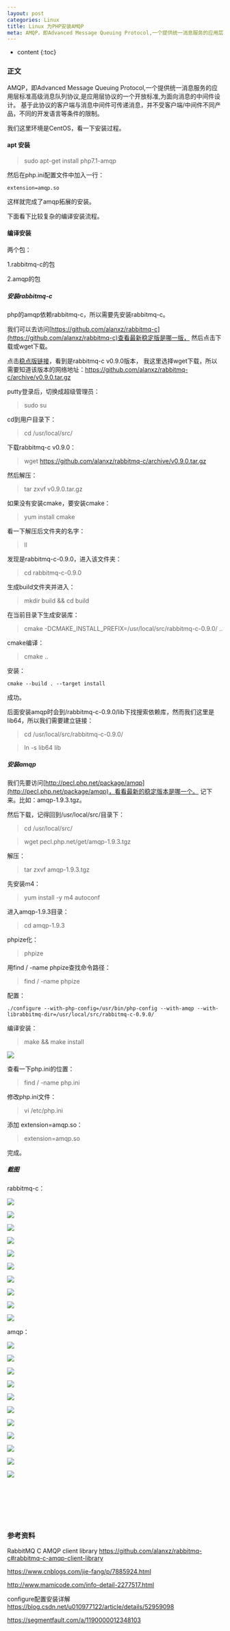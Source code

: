 ```yaml
---
layout: post
categories: Linux
title: Linux 为PHP安装AMQP
meta: AMQP，即Advanced Message Queuing Protocol,一个提供统一消息服务的应用层标准高级消息队列协议,是应用层协议的一个开放标准,为面向消息的中间件设计。基于此协议的客户端与消息中间件可传递消息，并不受客户端/中间件不同产品，不同的开发语言等条件的限制。
---
```

* content
{:toc}

### 正文

AMQP，即Advanced Message Queuing Protocol,一个提供统一消息服务的应用层标准高级消息队列协议,是应用层协议的一个开放标准,为面向消息的中间件设计。
基于此协议的客户端与消息中间件可传递消息，并不受客户端/中间件不同产品，不同的开发语言等条件的限制。

我们这里环境是CentOS，看一下安装过程。

#### apt 安装

> sudo apt-get install php7.1-amqp

然后在php.ini配置文件中加入一行：
```
extension=amqp.so
```

这样就完成了amqp拓展的安装。

下面看下比较复杂的编译安装流程。

#### 编译安装

两个包：

1.rabbitmq-c的包
 
2.amqp的包

##### 安装rabbitmq-c

php的amqp依赖rabbitmq-c，所以需要先安装rabbitmq-c。

我们可以去访问[https://github.com/alanxz/rabbitmq-c](https://github.com/alanxz/rabbitmq-c)查看最新稳定版是哪一版，
然后点击下载或wget下载。

点击[稳点版链接](https://github.com/alanxz/rabbitmq-c/releases/latest)，看到是rabbitmq-c v0.9.0版本，
我这里选择wget下载，所以需要知道该版本的网络地址：https://github.com/alanxz/rabbitmq-c/archive/v0.9.0.tar.gz

putty登录后，切换成超级管理员：

> sudo su

cd到用户目录下：

> cd /usr/local/src/

下载rabbitmq-c v0.9.0：

> wget https://github.com/alanxz/rabbitmq-c/archive/v0.9.0.tar.gz

然后解压：

> tar zxvf v0.9.0.tar.gz

如果没有安装cmake，要安装cmake：

> yum install cmake

看一下解压后文件夹的名字：

> ll

发现是rabbitmq-c-0.9.0，进入该文件夹：

> cd rabbitmq-c-0.9.0

生成build文件夹并进入：

> mkdir build && cd build

在当前目录下生成安装库：

> cmake -DCMAKE_INSTALL_PREFIX=/usr/local/src/rabbitmq-c-0.9.0/ ..

cmake编译：

> cmake ..

安装：

```
cmake --build . --target install
```

成功。

后面安装amqp时会到/rabbitmq-c-0.9.0/lib下找搜索依赖库，然而我们这里是lib64，所以我们需要建立链接：

> cd /usr/local/src/rabbitmq-c-0.9.0/

> ln -s lib64 lib


##### 安装amqp

我们先要访问[http://pecl.php.net/package/amqp](http://pecl.php.net/package/amqp)，看看最新的稳定版本是哪一个。
记下来。比如：amqp-1.9.3.tgz。

然后下载，记得回到/usr/local/src/目录下：

> cd /usr/local/src/

> wget pecl.php.net/get/amqp-1.9.3.tgz

解压：

> tar zxvf amqp-1.9.3.tgz

先安装m4：

> yum install -y m4 autoconf

进入amqp-1.9.3目录：

> cd amqp-1.9.3

phpize化：

> phpize

用find / -name phpize查找命令路径：

> find / -name phpize

配置：

```
./configure --with-php-config=/usr/bin/php-config --with-amqp --with-librabbitmq-dir=/usr/local/src/rabbitmq-c-0.9.0/
```

编译安装：

> make && make install

![]({{site.baseurl}}/images/20200330/20200330191560.jpeg)

查看一下php.ini的位置：
 
> find / -name php.ini

修改php.ini文件：

> vi /etc/php.ini

添加 extension=amqp.so：

> extension=amqp.so

完成。

##### 截图

rabbitmq-c：

![]({{site.baseurl}}/images/20200330/20200330191539.jpeg)

![]({{site.baseurl}}/images/20200330/20200330191540.jpeg)

![]({{site.baseurl}}/images/20200330/20200330191541.jpeg)

![]({{site.baseurl}}/images/20200330/20200330191542.jpeg)

![]({{site.baseurl}}/images/20200330/20200330191548.jpeg)

![]({{site.baseurl}}/images/20200330/20200330191549.jpeg)

![]({{site.baseurl}}/images/20200330/20200330191550.jpeg)

![]({{site.baseurl}}/images/20200330/20200330191551.jpeg)

![]({{site.baseurl}}/images/20200330/20200330191552.jpeg)

![]({{site.baseurl}}/images/20200330/20200330191553.jpeg)

amqp：

![]({{site.baseurl}}/images/20200330/20200330191543.jpeg)

![]({{site.baseurl}}/images/20200330/20200330191544.jpeg)

![]({{site.baseurl}}/images/20200330/20200330191545.jpeg)

![]({{site.baseurl}}/images/20200330/20200330191546.jpeg)

![]({{site.baseurl}}/images/20200330/20200330191547.jpeg)

![]({{site.baseurl}}/images/20200330/20200330191554.jpeg)

![]({{site.baseurl}}/images/20200330/20200330191555.jpeg)

![]({{site.baseurl}}/images/20200330/20200330191556.jpeg)

![]({{site.baseurl}}/images/20200330/20200330191557.jpeg)

![]({{site.baseurl}}/images/20200330/20200330191558.jpeg)

![]({{site.baseurl}}/images/20200330/20200330191559.jpeg)

<br/><br/><br/><br/><br/>
### 参考资料

RabbitMQ C AMQP client library <https://github.com/alanxz/rabbitmq-c#rabbitmq-c-amqp-client-library>

<https://www.cnblogs.com/jie-fang/p/7885924.html>

<http://www.mamicode.com/info-detail-2277517.html>

configure配置安装详解 <https://blog.csdn.net/u010977122/article/details/52959098>

<https://segmentfault.com/a/1190000012348103>